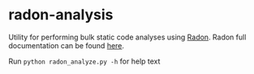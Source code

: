 # radon-analysis

Utility for performing bulk static code analyses using [Radon](https://pypi.org/project/radon/). Radon full documentation can be found [here](https://radon.readthedocs.io/en/latest/).

Run `python radon_analyze.py -h` for help text
